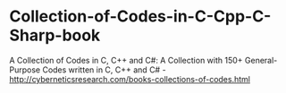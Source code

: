 # Collection-of-Codes-in-C-Cpp-C-Sharp-book
A Collection of Codes in C, C++ and C#: A Collection with 150+ General-Purpose Codes written in C, C++ and C# - http://cyberneticsresearch.com/books-collections-of-codes.html
